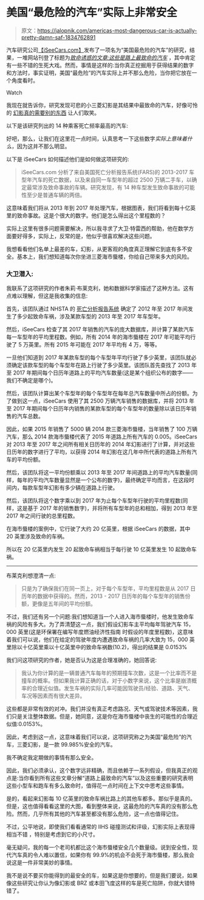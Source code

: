 # 美国“最危险的汽车”实际上非常安全

> 原文：<https://jalopnik.com/americas-most-dangerous-car-is-actually-pretty-damn-saf-1834762891>

汽车研究公司[【iSeeCars.com】](https://www.iseecars.com)发布了一项名为“美国最危险的汽车”的研究，结果，一堆网站刊登了标题为[*致命诱惑的文章:这些是路上最致命的汽车*](https://www.forbes.com/sites/jimgorzelany/2019/05/14/fatal-attraction-these-are-the-deadliest-cars-on-the-road/?fbclid=IwAR0v4N-8qBvCkGsT4hnaXIzGwx1qFOZySBSEZMfbIO88_KPpbZAAXxSS-GQ#4c9e7b12e31e) ，其中肯定有一些不错的生死大戏。然而，事情是这样的:当你真正挖掘用于获得结果的数字和方法时，事实证明，美国“最危险”的汽车实际上并不那么危险，当你把它放在一个角度看时。

Watch

我现在就告诉你，研究发现可悲的小三菱幻影是其结果中最致命的汽车，好像可怜的 [幻影真的需要别的东西](https://jalopnik.com/this-brutal-nyt-mirage-review-is-whats-wrong-with-cheap-1583123298?_ga=2.175877602.138953239.1557148770-1042025855.1525800714) 让人们取笑。

以下是该研究列出的 14 种乘客死亡频率最高的汽车:

好吧，那么，让我们在这里花一点时间，认真思考一下这些数字*实际上意味着什么*，因为这并不那么明显。

以下是 iSeeCars 如何描述他们是如何做这项研究的:

> iSeeCars.com 分析了来自美国死亡分析报告系统(FARS)的 2013-2017 车型年汽车的死亡数据，以及来自同一车型年的超过 2500 万辆二手车，以确定最常涉及致命事故的车辆。研究发现，有 14 种车型发生致命事故的可能性至少是普通车辆的两倍。

这意味着我们将从 2013 年到 2017 年处理汽车，根据图表，我们将看到每十亿英里的致命事故。这是个很大的数字。他们是怎么得出这个里程数的？

实际上这里有很多问题需要解决，所以我寻求了大卫·特雷西的帮助，他在数学方面要好得多，实际上，反常的是，他似乎很喜欢解决这些问题。

我想看看他们名单上最差的车，幻影，从更客观的角度真正理解它到底有多不安全。基本上，我们想知道每次你坐进三菱海市蜃楼，你给自己带来多大的风险。

### **大卫潜入:**

我联系了这项研究的作者朱莉·布莱克利，她和数据科学家描述了这种方法。这有点难以理解，但这是我收集的信息:

首先，该团队通过 NHSTA 的 [死亡分析报告系统](https://www.nhtsa.gov/research-data/fatality-analysis-reporting-system-fars]) 确定了 2012 年至 2017 年间发生了多少起致命车祸，涉及某款车型的 2013 年至 2017 年车型年。

然后，iSeeCars 检查了其 2017 年销售的汽车的庞大数据库，并计算了某款汽车每一车型年的平均里程数。例如，所有 2014 年的海市蜃楼在 2017 年可能平均行驶了 5 万英里。所有 2015 年可能在 2017 年平均有 4 万，等等。

一旦他们知道到 2017 年某款车型的每个车型年平均行驶了多少英里，该团队就必须确定该款车型的每个车型年在路上行驶了多少英里。该团队首先查找了 2013 年至 2017 年期间每个日历年道路上的平均汽车数量(这是某个组织公布的数字——我们不确定是哪个)。

然后，该团队计算出某个车型年的每个车型年在每年总汽车数量中所占的份额。为了做到这一点，iSeeCars 使用了其 2500 万辆汽车销售的数据库，并将 2013 年至 2017 年期间每个日历年内销售的某款车型的每个车型年的数量除以该日历年销售的汽车总数。

因此，如果 2015 年销售了 5000 辆 2014 款三菱海市蜃楼，当年销售了 100 万辆汽车，那么 2014 款海市蜃楼代表了 2015 年道路上所有汽车的 0.005。iSeeCars 对 2013 年至 2017 年之间所有相关日历年的 2014 年幻影进行了计算，并对这些日历年的数字进行了平均，以获得 2014 年幻影在这几年中所代表的道路上所有汽车的平均份额。

然后，该团队将这一平均份额乘以 2013 年至 2017 年间道路上的平均汽车数量(同样，每年的平均汽车数量显然是一个公布的数字)，最终确定平均而言，在这段时间内，每款车型年幻影有多少辆在道路上行驶。

然后，该团队将这个数字乘以到 2017 年为止每个车型年行驶的平均里程数(同样，这是基于 2017 年的销售数字)，并将所有车型年的总和相加，得到 2013 年至 2017 年之间行驶的总里程数。

在海市蜃楼的案例中，它行驶了大约 20 亿英里，根据 iSeeCars 的数据，其中 20 英里涉及致命的车祸。

所以在 20 亿英里内发生 20 起致命车祸相当于每行驶 10 亿英里发生 10 起致命车祸。

* * *

布莱克利想澄清一点:

> 只是为了确保我们在同一页上，对于每个车型年，平均里程数是从 2017 日历年的数据中获得的。然而，2013 - 2017 日历年的每个车型年的销售份额，更像是五年间的平均份额。

不过，我们还有另一个问题:我们想知道当一个人进入海市蜃楼时，他发生致命车祸的风险有多大。为了弄清楚这一点，我们假设幻影车主平均每年驾驶汽车 15，000 英里(这是环保署在编写年度燃油经济性指南 时假设的年度里程数)，这意味着我们可以说，他们在给定的驾驶年度内遭遇致命车祸的几率大致为 15，000 英里除以十亿英里乘以十亿英里中的致命车祸数(10.2)，得出的结果是 0.0153%

我们问这项研究的作者，她是否认为这是合理准确的，她回答说:

> 我认为你计算的是一辆普通汽车每年的预期撞车次数，这是一个比率而不是撞车的概率。但如果我计算正确的话，对于小数字来说，这个比率是崩溃概率的合理近似值。发生车祸的实际几率可能因驾驶员/经验、道路、天气、车况等因素而有很大差异。

这些都是非常有效的对冲。我们并没有真正考虑路况、天气或驾驶技术等因素，我们只是关注整体数据。但是，她同意，这是你在海市蜃楼中丧生的可能性的合理近似值:0.0153%。

因此，考虑到这一点，这意味着我们可以说，这项研究称之为美国“最危险”的汽车，三菱幻影，是一款 99.985%安全的汽车。

我不确定我定期做的事情有那么安全。

因此，我们必须承认，这个数字远非精确，而且依赖于一系列假设，但我真正的观点是:当你看到所有这些文章分解“道路上最致命的汽车”以及这些重要的研究表明这些小型车和跑车有多么致命时，值得花一点时间在上下文中思考这些事情。

是的，看起来幻影每 10 亿英里的致命车祸比路上的其他车都多。那似乎是真的。但是，这也值得看看这里的大图，看到整体来说，这最危险的汽车真的没有那么危险。然而，几乎所有其他的汽车甚至都没有那么危险，这一点也值得记住。

不过，公平地说，即使我们看看通常的 IIHS 碰撞测试和评级，幻影实际上表现得相当不错 ，特别是考虑到它的小尺寸。

毫无疑问，我的每一个老司机都比这个海市蜃楼安全几个数量级。说到安全性，现代汽车真的令人难以置信，如果你有 99.9%的机会不会死于海市蜃楼，那么我会说这是一件非常美妙的事情。

我不是说不要买你能得到的最安全的车，如果这是你想要的，但是我们要说，如果像这些研究让你认为像幻影或 BRZ 或本田飞度这样的车是死亡陷阱，你就大错特错了。